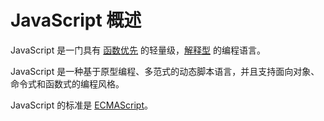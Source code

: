 # JavaScript 概述

JavaScript 是一门具有 [函数优先](notion/first-class-function.md) 的轻量级，[解释型](notion/interpreted-language.md) 的编程语言。  

JavaScript 是一种基于原型编程、多范式的动态脚本语言，并且支持面向对象、命令式和函数式的编程风格。  

JavaScript 的标准是 [ECMAScript](notion/ECMAScript.md)。
